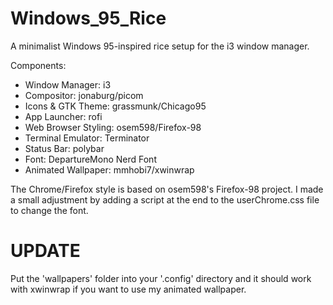 # Windows_95_Rice

A minimalist Windows 95-inspired rice setup for the i3 window manager.

Components:
- Window Manager: i3
- Compositor: jonaburg/picom
- Icons & GTK Theme: grassmunk/Chicago95
- App Launcher: rofi
- Web Browser Styling: osem598/Firefox-98
- Terminal Emulator: Terminator
- Status Bar: polybar
- Font: DepartureMono Nerd Font
- Animated Wallpaper: mmhobi7/xwinwrap

The Chrome/Firefox style is based on osem598's Firefox-98 project. I made a small adjustment by adding a script at the end to the userChrome.css file to change the font.

# UPDATE
Put the 'wallpapers' folder into your '.config' directory and it should work with xwinwrap if you want to use my animated wallpaper. 
